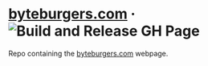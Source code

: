 # [byteburgers.com](//byteburgers.com) · ![Build and Release GH Page](https://github.com/mrlaessig/mrlaessig.github.io/workflows/Build%20and%20Release%20GH%20Page/badge.svg)

Repo containing the [byteburgers.com](//byteburgers.com) webpage.

